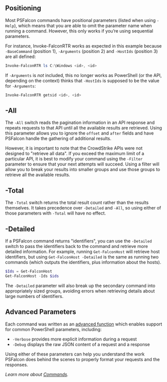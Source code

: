 ## Positioning
Most PSFalcon commands have positional parameters (listed when using `-Help`), which means that you are able to omit the parameter name when running a command. However, this only works if you’re using sequential parameters.

For instance, Invoke-FalconRTR works as expected in this example because `-BaseCommand` (position 1), `-Arguments` (position 2) and `-HostIds` (position 3) are all defined:
```powershell
Invoke-FalconRTR ls C:\Windows <id>, <id>
```
If `-Arguments` is _not_ included, this no longer works as PowerShell (or the API, depending on the context) thinks that `-HostIds` is supposed to be the value for `-Arguments`:
```powershell
Invoke-FalconRTR getsid <id>, <id>
```
## -All
The `-All` switch reads the pagination information in an API response and repeats requests to that API until all the available results are retrieved. Using this parameter allows you to ignore the `offset` and `after` fields and have PSFalcon handle the gathering of additional results.

However, it is important to note that the CrowdStrike APIs were not designed to "retrieve all data". If you exceed the maximum limit of a particular API, it is best to modify your command using the `-Filter` parameter to ensure that your next attempts will succeed. Using a filter will allow you to break your results into smaller groups and use those groups to retrieve all the available results.

## -Total
The `-Total` switch returns the total result count rather than the results themselves. It takes precedence over `-Detailed` and `-All`, so using either of those parameters with `-Total` will have no effect.

## -Detailed
If a PSFalcon command returns "identifiers", you can use the `-Detailed` switch to pass the identifiers back to the command and retrieve more detailed information. For example, running `Get-FalconHost` will retrieve host identifiers, but using `Get-FalconHost -Detailed` is the same as running two commands (which outputs the identifiers, plus information about the hosts).
```powershell
$Ids = Get-FalconHost
Get-FalconHost -Ids $ids
```
The `-Detailed` parameter will also break up the secondary command into appropriately sized groups, avoiding errors when retrieving details about large numbers of identifiers.
## Advanced Parameters
Each command was written as an [advanced function](https://docs.microsoft.com/en-us/powershell/module/microsoft.powershell.core/about/about_functions_advanced?view=powershell-7) which enables support for common PowerShell parameters, including:

* `-Verbose` provides more explicit information during a request
* `-Debug` displays the raw JSON content of a request and a response

Using either of these parameters can help you understand the work PSFalcon does behind the scenes to properly format your requests and the responses.

_Learn more about [Commands](https://github.com/CrowdStrike/psfalcon/wiki/Commands)._
